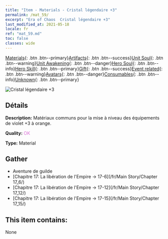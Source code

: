 ```yaml
---
title: "Item - Materials - Cristal légendaire +3"
permalink: /mat_59/
excerpt: "Era of Chaos  Cristal légendaire +3"
last_modified_at: 2021-05-18
locale: fr
ref: "mat_59.md"
toc: false
classes: wide
---
```

 [Materials](/ItemsFR/){: .btn .btn--primary}[Artifacts](/ItemsFR/Artifacts/){: .btn .btn--success}[Unit Soul](/ItemsFR/UnitSoul/){: .btn .btn--warning}[Unit Awakening](/ItemsFR/UnitAwakening/){: .btn .btn--danger}[Hero Soul](/ItemsFR/HeroSoul/){: .btn .btn--info}[Hero Skill](/ItemsFR/HeroSkill/){: .btn .btn--primary}[Gift](/ItemsFR/Gift/){: .btn .btn--success}[Event related](/ItemsFR/Events/){: .btn .btn--warning}[Avatars](/ItemsFR/Avatars/){: .btn .btn--danger}[Consumables](/ItemsFR/Consumables/){: .btn .btn--info}[Unknown](/ItemsFR/Unknown/){: .btn .btn--primary}

 ![Cristal légendaire +3](/images/t/i_cailiao_shuijing2.png)

## Détails
 **Description:** Matériaux communs pour la mise à niveau des équipements de violet +3 à orange.

 **Quality:** <span style="color: #DA70D6">OK</span>

 **Type:** Material

## Gather

*    Aventure de guilde 
*    [Chapitre 17: La libération de l'Empire -> 17-6](/fr/Main Story/Chapter 17_6/) 
*    [Chapitre 17: La libération de l'Empire -> 17-12](/fr/Main Story/Chapter 17_12/) 
*    [Chapitre 17: La libération de l'Empire -> 17-15](/fr/Main Story/Chapter 17_15/) 

## This item contains:

  None

